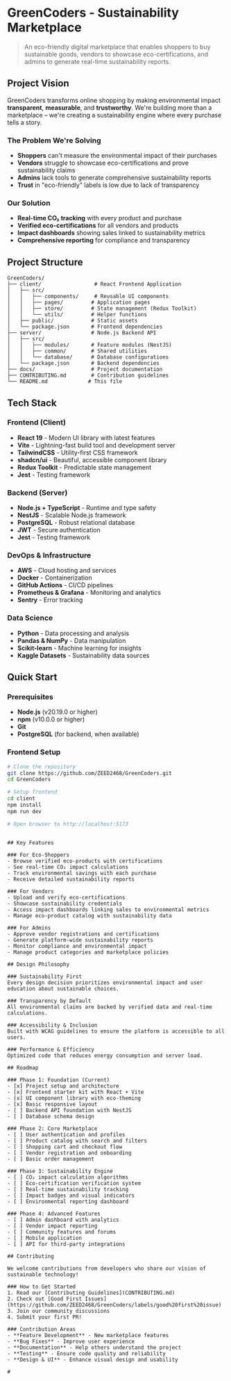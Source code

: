 # GreenCoders - Sustainability Marketplace

> An eco-friendly digital marketplace that enables shoppers to buy sustainable goods, vendors to showcase eco-certifications, and admins to generate real-time sustainability reports.

## Project Vision

GreenCoders transforms online shopping by making environmental impact **transparent**, **measurable**, and **trustworthy**. We're building more than a marketplace – we're creating a sustainability engine where every purchase tells a story.

### The Problem We're Solving

- **Shoppers** can't measure the environmental impact of their purchases
- **Vendors** struggle to showcase eco-certifications and prove sustainability claims
- **Admins** lack tools to generate comprehensive sustainability reports
- **Trust** in "eco-friendly" labels is low due to lack of transparency

### Our Solution

- **Real-time CO₂ tracking** with every product and purchase
- **Verified eco-certifications** for all vendors and products
- **Impact dashboards** showing sales linked to sustainability metrics
- **Comprehensive reporting** for compliance and transparency

## Project Structure

```
GreenCoders/
├── client/                 # React Frontend Application
│   ├── src/
│   │   ├── components/     # Reusable UI components
│   │   ├── pages/         # Application pages
│   │   ├── store/         # State management (Redux Toolkit)
│   │   └── utils/         # Helper functions
│   ├── public/            # Static assets
│   └── package.json       # Frontend dependencies
├── server/                # Node.js Backend API
│   ├── src/
│   │   ├── modules/       # Feature modules (NestJS)
│   │   ├── common/        # Shared utilities
│   │   └── database/      # Database configurations
│   └── package.json       # Backend dependencies
├── docs/                  # Project documentation
├── CONTRIBUTING.md        # Contribution guidelines
└── README.md             # This file
```

## Tech Stack

### Frontend (Client)
- **React 19** - Modern UI library with latest features
- **Vite** - Lightning-fast build tool and development server
- **TailwindCSS** - Utility-first CSS framework
- **shadcn/ui** - Beautiful, accessible component library
- **Redux Toolkit** - Predictable state management
- **Jest** - Testing framework

### Backend (Server)
- **Node.js + TypeScript** - Runtime and type safety
- **NestJS** - Scalable Node.js framework
- **PostgreSQL** - Robust relational database
- **JWT** - Secure authentication
- **Jest** - Testing framework

### DevOps & Infrastructure
- **AWS** - Cloud hosting and services
- **Docker** - Containerization
- **GitHub Actions** - CI/CD pipelines
- **Prometheus & Grafana** - Monitoring and analytics
- **Sentry** - Error tracking

### Data Science
- **Python** - Data processing and analysis
- **Pandas & NumPy** - Data manipulation
- **Scikit-learn** - Machine learning for insights
- **Kaggle Datasets** - Sustainability data sources

## Quick Start

### Prerequisites
- **Node.js** (v20.19.0 or higher)
- **npm** (v10.0.0 or higher)
- **Git**
- **PostgreSQL** (for backend, when available)

### Frontend Setup
```bash
# Clone the repository
git clone https://github.com/ZEED2468/GreenCoders.git
cd GreenCoders

# Setup frontend
cd client
npm install
npm run dev

# Open browser to http://localhost:5173
```
```

## Key Features

### For Eco-Shoppers
- Browse verified eco-products with certifications
- See real-time CO₂ impact calculations
- Track environmental savings with each purchase
- Receive detailed sustainability reports

### For Vendors
- Upload and verify eco-certifications
- Showcase sustainability credentials
- Access impact dashboards linking sales to environmental metrics
- Manage eco-product catalog with sustainability data

### For Admins
- Approve vendor registrations and certifications
- Generate platform-wide sustainability reports
- Monitor compliance and environmental impact
- Manage product categories and marketplace policies

## Design Philosophy

### Sustainability First
Every design decision prioritizes environmental impact and user education about sustainable choices.

### Transparency by Default
All environmental claims are backed by verified data and real-time calculations.

### Accessibility & Inclusion
Built with WCAG guidelines to ensure the platform is accessible to all users.

### Performance & Efficiency
Optimized code that reduces energy consumption and server load.

## Roadmap

### Phase 1: Foundation (Current)
- [x] Project setup and architecture
- [x] Frontend starter kit with React + Vite
- [x] UI component library with eco-theming
- [x] Basic responsive layout
- [ ] Backend API foundation with NestJS
- [ ] Database schema design

### Phase 2: Core Marketplace
- [ ] User authentication and profiles
- [ ] Product catalog with search and filters
- [ ] Shopping cart and checkout flow
- [ ] Vendor registration and onboarding
- [ ] Basic order management

### Phase 3: Sustainability Engine
- [ ] CO₂ impact calculation algorithms
- [ ] Eco-certification verification system
- [ ] Real-time sustainability tracking
- [ ] Impact badges and visual indicators
- [ ] Environmental reporting dashboard

### Phase 4: Advanced Features
- [ ] Admin dashboard with analytics
- [ ] Vendor impact reporting
- [ ] Community features and forums
- [ ] Mobile application
- [ ] API for third-party integrations

## Contributing

We welcome contributions from developers who share our vision of sustainable technology! 

### How to Get Started
1. Read our [Contributing Guidelines](CONTRIBUTING.md)
2. Check out [Good First Issues](https://github.com/ZEED2468/GreenCoders/labels/good%20first%20issue)
3. Join our community discussions
4. Submit your first PR!

### Contribution Areas
- **Feature Development** - New marketplace features
- **Bug Fixes** - Improve user experience
- **Documentation** - Help others understand the project
- **Testing** - Ensure code quality and reliability
- **Design & UI** - Enhance visual design and usability

#